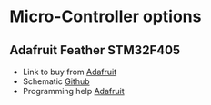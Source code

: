 # Micro-Controller options

## Adafruit Feather STM32F405

- Link to buy from [Adafruit](https://www.adafruit.com/product/4382)
- Schematic
  [Github](https://github.com/adafruit/Adafruit-Feather-STM32F405-Express-PCB)
- Programming help
  [Adafruit](https://www.digikey.co.nz/en/videos/a/adafruit/programming-the-adafruit-feather-stm32f405-express-with-stm32cubeide-maker-io)
